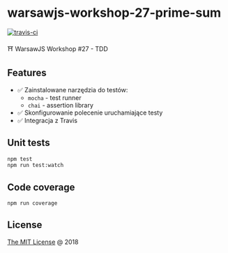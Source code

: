# warsawjs-workshop-27-prime-sum

[![travis-ci](https://api.travis-ci.com/piecioshka/warsawjs-workshop-27-prime-sum.svg?branch=master)](https://app.travis-ci.com/github/piecioshka/warsawjs-workshop-27-prime-sum)

⛩️ WarsawJS Workshop #27 - TDD

## Features

* :white_check_mark: Zainstalowane narzędzia do testów:
    + `mocha` - test runner
    + `chai` - assertion library
* :white_check_mark: Skonfigurowanie polecenie uruchamiające testy
* :white_check_mark: Integracja z Travis

## Unit tests

```bash
npm test
npm run test:watch
```

## Code coverage

```bash
npm run coverage
```

## License

[The MIT License](http://piecioshka.mit-license.org) @ 2018
